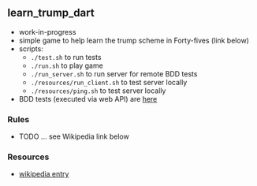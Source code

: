 
## learn_trump_dart

* work-in-progress
* simple game to help learn the trump scheme in Forty-fives (link below)
* scripts:
    - `./test.sh` to run tests
    - `./run.sh` to play game
    - `./run_server.sh` to run server for remote BDD tests
    - `./resources/run_client.sh` to test server locally 
    - `./resources/ping.sh` to test server locally 
* BDD tests (executed via web API) are [here](https://github.com/codetojoy/forty-fives-spec-cucumber-jvm)

### Rules

* TODO ... see Wikipedia link below

### Resources

* [wikipedia entry](https://en.wikipedia.org/wiki/Forty-fives)
